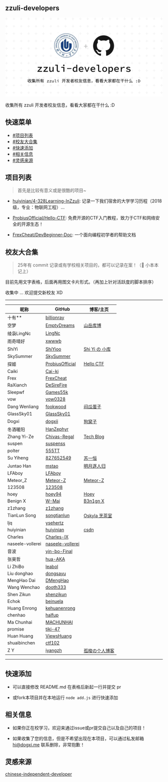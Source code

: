 ## zzuli-developers

<picture>
  <source media="(prefers-color-scheme: dark)" srcset="./banner/banner-dark.webp">
  <source media="(prefers-color-scheme: light)" srcset="./banner/banner-light.webp">
  <img alt="zzuli-developers" src="./banner/banner-light.webp">
</picture>

收集所有 zzuli 开发者校友信息，看看大家都在干什么 :D

## 快速菜单

- [#项目列表](#项目列表)
- [#校友大合集](#校友大合集)
- [#快速添加](#快速添加)
- [#相关信息](#相关信息)
- [#灵感来源](#灵感来源)

## 项目列表

> 首先是比较有意义或是很酷的项目~

- [huiyinian/4-328Learning-InZzuli](https://github.com/huiyinian/4-328Learnging-InZzuli): 记录一下我们宿舍的大学学习历程（2018级，专业：物联网工程）...

- [ProbiusOfficial/Hello-CTF](https://github.com/ProbiusOfficial/Hello-CTF): 免费开源的CTF入门教程，致力于CTF和网络安全的开源生态！

- [FrexCheat/DevBeginner-Doc](https://github.com/FrexCheat/DevBeginner-Doc): 一个面向编程初学者的帮助文档

## 校友大合集

> 25年有 commit 记录或有学校相关项目的，都可以记录在案！（📝 小本本记上）

目前先用文字表格，后面再用图文卡片形式。（再加上针对活跃度的脚本排序）

收集中 ... 欢迎提交新校友 XD

---

| 昵称             | GitHub                                                  | 博客/主页                                      |
| ---------------- | ------------------------------------------------------- | ---------------------------------------------- |
| 十有\*\*         | [billionray](https://github.com/billionray)             |                                                |
| 空梦             | [EmptyDreams](https://github.com/EmptyDreams)           | [山岳库博](https://kmar.top/)                  |
| 绫袅LingNc       | [LingNc](https://github.com/LingNc)                     |                                                |
| 雨奇晴好         | [xwwwb](https://github.com/xwwwb)                       |                                                |
| ShiYi            | [ShiYioo](https://github.com/ShiYioo)                   | [Shi Yi の 小库](https://blog.shiyio.uk/)      |
| SkySummer        | [SkySummer](https://github.com/SkySummer)               |                                                |
| 探姬             | [ProbiusOfficial](https://github.com/ProbiusOfficial)   | [Hello CTF](https://hello-ctf.com/)            |
| Caiki            | [Cai-ki](https://github.com/Cai-ki)                     |                                                |
| Frex             | [FrexCheat](https://github.com/FrexCheat)               |                                                |
| RaXianch         | [DeSireFire](https://github.com/DeSireFire)             |                                                |
| Sleepwf          | [Games55k](https://github.com/Games55k)                 |                                                |
| vow              | [vow0328](https://github.com/vow0328)                   |                                                |
| Dang Wenliang    | [fookwood](https://github.com/fookwood)                 | [闷瓜蛋子](https://fookwood.com/)              |
| GlassSky01       | [GlassSky01](https://github.com/GlassSky01)             |                                                |
| Dogxi            | [dogxii](https://github.com/dogxii)                     | [狗窝子](https://blog.dogxi.me/)               |
| 冬酒暖阳         | [HanZephyr](https://github.com/HanZephyr)               |                                                |
| Zhang Yi-Ze      | [Chivas-Regal](https://github.com/Chivas-Regal)         | [Tech Blog](https://tech.chivas-regal.top/)    |
| suspen           | [suspenss](https://github.com/suspenss)                 |                                                |
| polter           | [555TT](https://github.com/555TT)                       |                                                |
| Su Yiheng        | [827652549](https://github.com/827652549)               | [苏一恒](https://827652549.github.io/)         |
| Juntao Han       | [mstao](https://github.com/mstao)                       | [明月逐人归](https://www.cnblogs.com/mingshan) |
| LFAboy           | [LFAboy](https://github.com/LFAboy)                     |                                                |
| Meteor_Z         | [Meteor-Z](https://github.com/Meteor-Z)                 | [Meteor-Z](https://liuzechen.top/)             |
| 123508           | [123508](https://github.com/123508)                     |                                                |
| hoey             | [hoey94](https://github.com/hoey94)                     | [Hoey](https://www.yihao.de/)                  |
| Benign X         | [W-Mai](https://github.com/W-Mai)                       | [B3n1gn X](https://benign.host/)               |
| z1zhang          | [z1zhang](https://github.com/z1zhang)                   |                                                |
| TianLun Song     | [songtianlun](https://github.com/songtianlun)           | [Oskyla 烹茶室](https://www.frytea.com/)       |
| ljq              | [ysehertz](https://github.com/ysehertz)                 |                                                |
| huiyinian        | [huiyinian](https://github.com/huiyinian)               | [csdn](https://blog.csdn.net/qq_44379458)      |
| Charles          | [Charles-IX](https://github.com/Charles-IX)             |                                                |
| naseele-vollerei | [naseele-vollerei](https://github.com/naseele-vollerei) |                                                |
| 音波             | [yin-bo-Final](https://github.com/yin-bo-Final)         |                                                |
| 张昊哲           | [hua-AKA](https://github.com/hua-AKA)                   |                                                |
| Li ZhiBo         | [leabol](https://github.com/leabol)                     |                                                |
| Liu donghao      | [dongsayu](https://github.com/dongsayu)                 |                                                |
| MengHao Dai      | [DMengHao](https://github.com/DMengHao)                 |                                                |
| Wang Wenchao     | [dooth333](https://github.com/dooth333)                 |                                                |
| Shen Zikun       | [shenzikun](https://github.com/shenzikun)               |                                                |
| Echok            | [beinuela](https://github.com/beinuela)                 |                                                |
| Huang Enrong     | [kehuanenrong](https://github.com/kehuanenrong)         |                                                |
| chenhao          | [halfup](https://github.com/halfup)                     |                                                |
| Ma Chunhai       | [MACHUNHAI](https://github.com/MACHUNHAI)               |                                                |
| promise          | [tiki-47](https://github.com/tiki-47)                   |                                                |
| Huan Huang       | [ViewsHuang](https://github.com/ViewsHuang)             |                                                |
| shuaibinchen     | [ctf102](https://github.com/ctf102)                     |                                                |
| Z Y              | [iyangzh](https://github.com/iyangzh)                   | [孤梭の个人博客](https://iyangzh.github.io/)   |

---

## 快速添加

- 可以直接修改 README.md 在表格后新起一行并提交 pr

- 或fork本项目并在本地运行 `node add.js` 进行快速添加

## 相关信息

- 如果你正在校学习，欢迎来通过issue或pr提交自己以及自己的项目！

- 如果收集了您的信息，但是不希望出现在本项目，可以通过私发邮箱 hi@dogxi.me 联系删除，非常抱歉！

## 灵感来源

[chinese-independent-developer](https://github.com/1c7/chinese-independent-developer)
